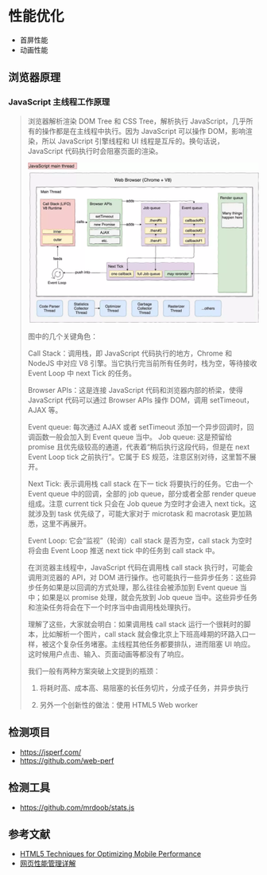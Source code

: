 性能优化
========

- 首屏性能
- 动画性能

## 浏览器原理

### JavaScript 主线程工作原理

> 浏览器解析渲染 DOM Tree 和 CSS Tree，解析执行 JavaScript，几乎所有的操作都是在主线程中执行。因为 JavaScript 可以操作 DOM，影响渲染，所以 JavaScript 引擎线程和 UI 线程是互斥的。换句话说，JavaScript 代码执行时会阻塞页面的渲染。
>
> ![JavaScript 主线程工作原理](./images/javascript-main-thread.webp)
>
> 图中的几个关键角色：
>
> Call Stack：调用栈，即 JavaScript 代码执行的地方，Chrome 和 NodeJS 中对应 V8 引擎。当它执行完当前所有任务时，栈为空，等待接收 Event Loop 中 next Tick 的任务。
>
> Browser APIs：这是连接 JavaScript 代码和浏览器内部的桥梁，使得 JavaScript 代码可以通过 Browser APIs 操作 DOM，调用 setTimeout，AJAX 等。
>
> Event queue: 每次通过 AJAX 或者 setTimeout 添加一个异步回调时，回调函数一般会加入到 Event queue 当中。
>Job queue: 这是预留给 promise 且优先级较高的通道，代表着“稍后执行这段代码，但是在 next Event Loop tick 之前执行”。它属于 ES 规范，注意区别对待，这里暂不展开。
>
> Next Tick: 表示调用栈 call stack 在下一 tick 将要执行的任务。它由一个 Event queue 中的回调，全部的 job queue，部分或者全部 render queue 组成。注意 current tick 只会在 Job queue 为空时才会进入 next tick。这就涉及到 task 优先级了，可能大家对于 microtask 和 macrotask 更加熟悉，这里不再展开。
>
> Event Loop: 它会“监视”（轮询）call stack 是否为空，call stack 为空时将会由 Event Loop 推送 next tick 中的任务到 call stack 中。
>
> 在浏览器主线程中，JavaScript 代码在调用栈 call stack 执行时，可能会调用浏览器的 API，对 DOM 进行操作。也可能执行一些异步任务：这些异步任务如果是以回调的方式处理，那么往往会被添加到 Event queue 当中；如果是以 promise 处理，就会先放到 Job queue 当中。这些异步任务和渲染任务将会在下一个时序当中由调用栈处理执行。
>
> 理解了这些，大家就会明白：如果调用栈 call stack 运行一个很耗时的脚本，比如解析一个图片，call stack 就会像北京上下班高峰期的环路入口一样，被这个复杂任务堵塞。主线程其他任务都要排队，进而阻塞 UI 响应。这时候用户点击、输入、页面动画等都没有了响应。
>
> 我们一般有两种方案突破上文提到的瓶颈：
>
> 1. 将耗时高、成本高、易阻塞的长任务切片，分成子任务，并异步执行
>
> 2. 另外一个创新性的做法：使用 HTML5 Web worker

## 检测项目

- https://jsperf.com/
- https://github.com/web-perf

## 检测工具

- https://github.com/mrdoob/stats.js

## 参考文献

- [HTML5 Techniques for Optimizing Mobile Performance](https://www.html5rocks.com/en/mobile/optimization-and-performance/)
- [网页性能管理详解](http://www.ruanyifeng.com/blog/2015/09/web-page-performance-in-depth.html)
